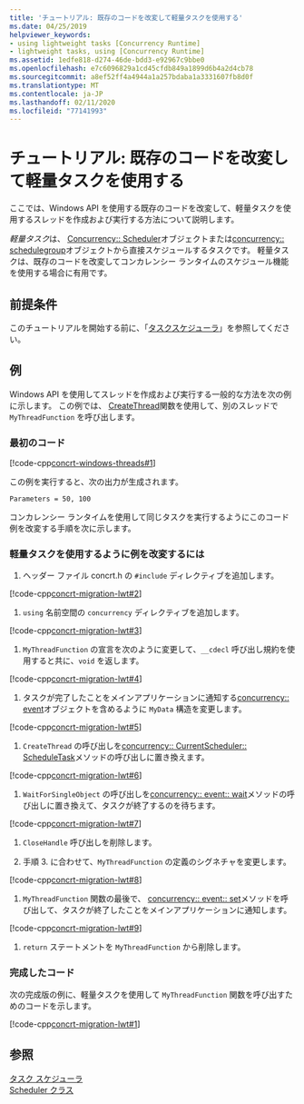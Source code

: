 ```yaml
---
title: 'チュートリアル: 既存のコードを改変して軽量タスクを使用する'
ms.date: 04/25/2019
helpviewer_keywords:
- using lightweight tasks [Concurrency Runtime]
- lightweight tasks, using [Concurrency Runtime]
ms.assetid: 1edfe818-d274-46de-bdd3-e92967c9bbe0
ms.openlocfilehash: e7c6096829a1cd45cfdb849a1899d6b4a2d4cb78
ms.sourcegitcommit: a8ef52ff4a4944a1a257bdaba1a3331607fb8d0f
ms.translationtype: MT
ms.contentlocale: ja-JP
ms.lasthandoff: 02/11/2020
ms.locfileid: "77141993"
---
```

# <a name="walkthrough-adapting-existing-code-to-use-lightweight-tasks"></a>チュートリアル: 既存のコードを改変して軽量タスクを使用する

ここでは、Windows API を使用する既存のコードを改変して、軽量タスクを使用するスレッドを作成および実行する方法について説明します。

*軽量タスク*は、 [Concurrency:: Scheduler](../../parallel/concrt/reference/scheduler-class.md)オブジェクトまたは[concurrency:: schedulegroup](../../parallel/concrt/reference/schedulegroup-class.md)オブジェクトから直接スケジュールするタスクです。 軽量タスクは、既存のコードを改変してコンカレンシー ランタイムのスケジュール機能を使用する場合に有用です。

## <a name="prerequisites"></a>前提条件

このチュートリアルを開始する前に、「[タスクスケジューラ](../../parallel/concrt/task-scheduler-concurrency-runtime.md)」を参照してください。

## <a name="example"></a>例

Windows API を使用してスレッドを作成および実行する一般的な方法を次の例に示します。 この例では、 [CreateThread](/windows/win32/api/processthreadsapi/nf-processthreadsapi-createthread)関数を使用して、別のスレッドで `MyThreadFunction` を呼び出します。

### <a name="initial-code"></a>最初のコード

[!code-cpp[concrt-windows-threads#1](../../parallel/concrt/codesnippet/cpp/walkthrough-adapting-existing-code-to-use-lightweight-tasks_1.cpp)]

この例を実行すると、次の出力が生成されます。

```Output
Parameters = 50, 100
```

コンカレンシー ランタイムを使用して同じタスクを実行するようにこのコード例を改変する手順を次に示します。

### <a name="to-adapt-the-example-to-use-a-lightweight-task"></a>軽量タスクを使用するように例を改変するには

1. ヘッダー ファイル concrt.h の `#include` ディレクティブを追加します。

[!code-cpp[concrt-migration-lwt#2](../../parallel/concrt/codesnippet/cpp/walkthrough-adapting-existing-code-to-use-lightweight-tasks_2.cpp)]

1. `using` 名前空間の `concurrency` ディレクティブを追加します。

[!code-cpp[concrt-migration-lwt#3](../../parallel/concrt/codesnippet/cpp/walkthrough-adapting-existing-code-to-use-lightweight-tasks_3.cpp)]

1. `MyThreadFunction` の宣言を次のように変更して、`__cdecl` 呼び出し規約を使用すると共に、`void` を返します。

[!code-cpp[concrt-migration-lwt#4](../../parallel/concrt/codesnippet/cpp/walkthrough-adapting-existing-code-to-use-lightweight-tasks_4.cpp)]

1. タスクが完了したことをメインアプリケーションに通知する[concurrency:: event](../../parallel/concrt/reference/event-class.md)オブジェクトを含めるように `MyData` 構造を変更します。

[!code-cpp[concrt-migration-lwt#5](../../parallel/concrt/codesnippet/cpp/walkthrough-adapting-existing-code-to-use-lightweight-tasks_5.cpp)]

1. `CreateThread` の呼び出しを[concurrency:: CurrentScheduler:: ScheduleTask](reference/currentscheduler-class.md#scheduletask)メソッドの呼び出しに置き換えます。

[!code-cpp[concrt-migration-lwt#6](../../parallel/concrt/codesnippet/cpp/walkthrough-adapting-existing-code-to-use-lightweight-tasks_6.cpp)]

1. `WaitForSingleObject` の呼び出しを[concurrency:: event:: wait](reference/event-class.md#wait)メソッドの呼び出しに置き換えて、タスクが終了するのを待ちます。

[!code-cpp[concrt-migration-lwt#7](../../parallel/concrt/codesnippet/cpp/walkthrough-adapting-existing-code-to-use-lightweight-tasks_7.cpp)]

1. `CloseHandle` 呼び出しを削除します。

1. 手順 3. に合わせて、`MyThreadFunction` の定義のシグネチャを変更します。

[!code-cpp[concrt-migration-lwt#8](../../parallel/concrt/codesnippet/cpp/walkthrough-adapting-existing-code-to-use-lightweight-tasks_8.cpp)]

1. `MyThreadFunction` 関数の最後で、 [concurrency:: event:: set](reference/event-class.md#set)メソッドを呼び出して、タスクが終了したことをメインアプリケーションに通知します。

[!code-cpp[concrt-migration-lwt#9](../../parallel/concrt/codesnippet/cpp/walkthrough-adapting-existing-code-to-use-lightweight-tasks_9.cpp)]

1. `return` ステートメントを `MyThreadFunction` から削除します。

### <a name="completed-code"></a>完成したコード

次の完成版の例に、軽量タスクを使用して `MyThreadFunction` 関数を呼び出すためのコードを示します。

[!code-cpp[concrt-migration-lwt#1](../../parallel/concrt/codesnippet/cpp/walkthrough-adapting-existing-code-to-use-lightweight-tasks_10.cpp)]

## <a name="see-also"></a>参照

[タスク スケジューラ](../../parallel/concrt/task-scheduler-concurrency-runtime.md)<br/>
[Scheduler クラス](../../parallel/concrt/reference/scheduler-class.md)
